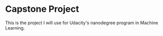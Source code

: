 # Capstone Project

This is the project I will use for Udacity's nanodegree program in Machine Learning.

